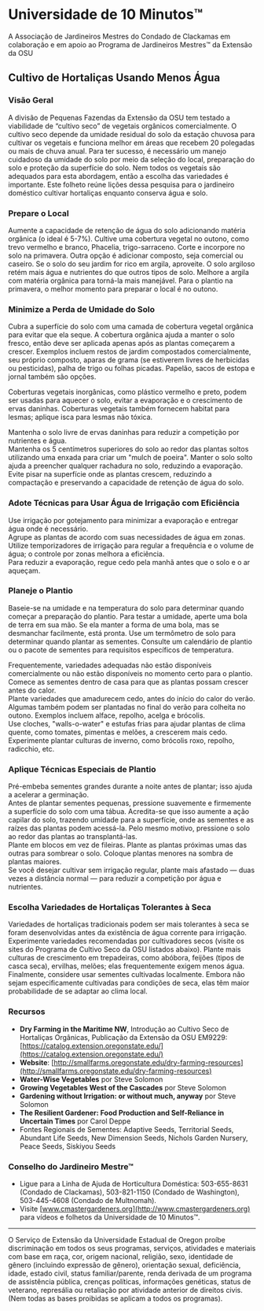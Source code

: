 # Universidade de 10 Minutos™

A Associação de Jardineiros Mestres do Condado de Clackamas em colaboração e em apoio ao Programa de Jardineiros Mestres™ da Extensão da OSU

## Cultivo de Hortaliças Usando Menos Água

### Visão Geral
A divisão de Pequenas Fazendas da Extensão da OSU tem testado a viabilidade de “cultivo seco” de vegetais orgânicos comercialmente. O cultivo seco depende da umidade residual do solo da estação chuvosa para cultivar os vegetais e funciona melhor em áreas que recebem 20 polegadas ou mais de chuva anual. Para ter sucesso, é necessário um manejo cuidadoso da umidade do solo por meio da seleção do local, preparação do solo e proteção da superfície do solo. Nem todos os vegetais são adequados para esta abordagem, então a escolha das variedades é importante. Este folheto reúne lições dessa pesquisa para o jardineiro doméstico cultivar hortaliças enquanto conserva água e solo.

### Prepare o Local
Aumente a capacidade de retenção de água do solo adicionando matéria orgânica (o ideal é 5-7%). Cultive uma cobertura vegetal no outono, como trevo vermelho e branco, Phacelia, trigo-sarraceno. Corte e incorpore no solo na primavera. Outra opção é adicionar composto, seja comercial ou caseiro. Se o solo do seu jardim for rico em argila, aproveite. O solo argiloso retém mais água e nutrientes do que outros tipos de solo. Melhore a argila com matéria orgânica para torná-la mais manejável. Para o plantio na primavera, o melhor momento para preparar o local é no outono.

### Minimize a Perda de Umidade do Solo
Cubra a superfície do solo com uma camada de cobertura vegetal orgânica para evitar que ela seque. A cobertura orgânica ajuda a manter o solo fresco, então deve ser aplicada apenas após as plantas começarem a crescer. Exemplos incluem restos de jardim compostados comercialmente, seu próprio composto, aparas de grama (se estiverem livres de herbicidas ou pesticidas), palha de trigo ou folhas picadas. Papelão, sacos de estopa e jornal também são opções.

Coberturas vegetais inorgânicas, como plástico vermelho e preto, podem ser usadas para aquecer o solo, evitar a evaporação e o crescimento de ervas daninhas. Coberturas vegetais também fornecem habitat para lesmas; aplique isca para lesmas não tóxica.

Mantenha o solo livre de ervas daninhas para reduzir a competição por nutrientes e água.  
Mantenha os 5 centímetros superiores do solo ao redor das plantas soltos utilizando uma enxada para criar um "mulch de poeira". Manter o solo solto ajuda a preencher qualquer rachadura no solo, reduzindo a evaporação.  
Evite pisar na superfície onde as plantas crescem, reduzindo a compactação e preservando a capacidade de retenção de água do solo.

### Adote Técnicas para Usar Água de Irrigação com Eficiência
Use irrigação por gotejamento para minimizar a evaporação e entregar água onde é necessário.  
Agrupe as plantas de acordo com suas necessidades de água em zonas.  
Utilize temporizadores de irrigação para regular a frequência e o volume de água; o controle por zonas melhora a eficiência.  
Para reduzir a evaporação, regue cedo pela manhã antes que o solo e o ar aqueçam.

### Planeje o Plantio
Baseie-se na umidade e na temperatura do solo para determinar quando começar a preparação do plantio. Para testar a umidade, aperte uma bola de terra em sua mão. Se ela manter a forma de uma bola, mas se desmanchar facilmente, está pronta. Use um termômetro de solo para determinar quando plantar as sementes. Consulte um calendário de plantio ou o pacote de sementes para requisitos específicos de temperatura.

Frequentemente, variedades adequadas não estão disponíveis comercialmente ou não estão disponíveis no momento certo para o plantio. Comece as sementes dentro de casa para que as plantas possam crescer antes do calor.  
Plante variedades que amadurecem cedo, antes do início do calor do verão. Algumas também podem ser plantadas no final do verão para colheita no outono. Exemplos incluem alface, repolho, acelga e brócolis.  
Use cloches, "walls-o-water" e estufas frias para ajudar plantas de clima quente, como tomates, pimentas e melões, a crescerem mais cedo.  
Experimente plantar culturas de inverno, como brócolis roxo, repolho, radicchio, etc.

### Aplique Técnicas Especiais de Plantio
Pré-embeba sementes grandes durante a noite antes de plantar; isso ajuda a acelerar a germinação.  
Antes de plantar sementes pequenas, pressione suavemente e firmemente a superfície do solo com uma tábua. Acredita-se que isso aumente a ação capilar do solo, trazendo umidade para a superfície, onde as sementes e as raízes das plantas podem acessá-la. Pelo mesmo motivo, pressione o solo ao redor das plantas ao transplantá-las.  
Plante em blocos em vez de fileiras. Plante as plantas próximas umas das outras para sombrear o solo. Coloque plantas menores na sombra de plantas maiores.  
Se você desejar cultivar sem irrigação regular, plante mais afastado — duas vezes a distância normal — para reduzir a competição por água e nutrientes.

### Escolha Variedades de Hortaliças Tolerantes à Seca
Variedades de hortaliças tradicionais podem ser mais tolerantes à seca se foram desenvolvidas antes da existência de água corrente para irrigação. Experimente variedades recomendadas por cultivadores secos (visite os sites do Programa de Cultivo Seco da OSU listados abaixo). Plante mais culturas de crescimento em trepadeiras, como abóbora, feijões (tipos de casca seca), ervilhas, melões; elas frequentemente exigem menos água. Finalmente, considere usar sementes cultivadas localmente. Embora não sejam especificamente cultivadas para condições de seca, elas têm maior probabilidade de se adaptar ao clima local.

### Recursos
- **Dry Farming in the Maritime NW**, Introdução ao Cultivo Seco de Hortaliças Orgânicas, Publicação da Extensão da OSU EM9229: [https://catalog.extension.oregonstate.edu/](https://catalog.extension.oregonstate.edu/)
- **Website**: [http://smallfarms.oregonstate.edu/dry-farming-resources](http://smallfarms.oregonstate.edu/dry-farming-resources)
- **Water-Wise Vegetables** por Steve Solomon  
- **Growing Vegetables West of the Cascades** por Steve Solomon  
- **Gardening without Irrigation: or without much, anyway** por Steve Solomon  
- **The Resilient Gardener: Food Production and Self-Reliance in Uncertain Times** por Carol Deppe  
- Fontes Regionais de Sementes: Adaptive Seeds, Territorial Seeds, Abundant Life Seeds, New Dimension Seeds, Nichols Garden Nursery, Peace Seeds, Siskiyou Seeds  

### Conselho do Jardineiro Mestre™
- Ligue para a Linha de Ajuda de Horticultura Doméstica: 503-655-8631 (Condado de Clackamas), 503-821-1150 (Condado de Washington), 503-445-4608 (Condado de Multnomah).  
- Visite [www.cmastergardeners.org](http://www.cmastergardeners.org) para vídeos e folhetos da Universidade de 10 Minutos™.

---

O Serviço de Extensão da Universidade Estadual de Oregon proíbe discriminação em todos os seus programas, serviços, atividades e materiais com base em raça, cor, origem nacional, religião, sexo, identidade de gênero (incluindo expressão de gênero), orientação sexual, deficiência, idade, estado civil, status familiar/parente, renda derivada de um programa de assistência pública, crenças políticas, informações genéticas, status de veterano, represália ou retaliação por atividade anterior de direitos civis. (Nem todas as bases proibidas se aplicam a todos os programas).